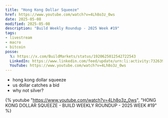 ```yaml
---
title: "Hong Kong Dollar Squeeze"
href: https://www.youtube.com/watch?v=4Lh8o3z_0ws
date: 2025-05-08
modified: 2025-05-08
description: "Build Weekly Roundup - 2025 Week #19"
tags:
- livestream
- macro
- bitcoin
posse:
  𝕏: https://x.com/BuildMarkets/status/1920625012542722543
  LinkedIn: https://www.linkedin.com/feed/update/urn:li:activity:7326392707856109568/
  YouTube: https://www.youtube.com/watch?v=4Lh8o3z_0ws
---
```


- hong kong dollar squeeze
- us dollar catches a bid
- why not silver?

{% youtube "https://www.youtube.com/watch?v=4Lh8o3z_0ws", "HONG KONG DOLLAR SQUEEZE - BUILD WEEKLY ROUNDUP - 2025 WEEK #19" %}
